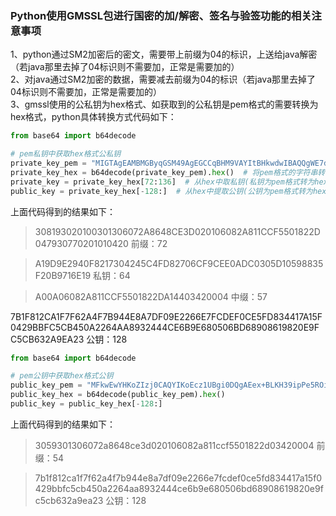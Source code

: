 ### Python使用GMSSL包进行国密的加/解密、签名与验签功能的相关注意事项

1、python通过SM2加密后的密文，需要带上前缀为04的标识，上送给java解密（若java那里去掉了04标识则不需要加，正常是需要加的）  
2、对java通过SM2加密的数据，需要减去前缀为04的标识（若java那里去掉了04标识则不需要加，正常是需要加的）  
3、gmssl使用的公私钥为hex格式、如获取到的公私钥是pem格式的需要转换为hex格式，python具体转换方式代码如下：

 ```python
from base64 import b64decode

# pem私钥中获取hex格式公私钥
private_key_pem = "MIGTAgEAMBMGByqGSM49AgEGCCqBHM9VAYItBHkwdwIBAQQgWE7drmEguOqX6HG0XCdIu6W7YGWgWdnS4dCxPQUDTTKgCgYIKoEcz1UBgi2hRANCAASWKJNtdhAqoecB+dFqj6m/KC6ZwAaHKPOScWfOmPn0EwNMRTi1SYgHTxUqFBrEM3xBr9hAeZ0KUEELoA6sGSs0"
private_key_hex = b64decode(private_key_pem).hex()  # 将pem格式的字符串转换为hex格式
private_key = private_key_hex[72:136]  # 从hex中取私钥(私钥为pem格式转为hex后的字符串的72位到136位)
public_key = private_key_hex[-128:]  # 从hex中提取公钥(公钥为pem格式转为hex后的字符串的后128位)
```

上面代码得到的结果如下：
> 308193020100301306072A8648CE3D020106082A811CCF5501822D047930770201010420 前缀：72

> A19D9E2940F8217304245C4FD82706CF9CEE0ADC0305D10598835F20B9716E19 私钥：64

> A00A06082A811CCF5501822DA14403420004 中缀：57

>
7B1F812CA1F7F62A4F7B944E8A7DF09E2266E7FCDEF0CE5FD834417A15F0429BBFC5CB450A2264AA8932444CE6B9E680506BD68908619820E9FC5CB632A9EA23
公钥：128

```python
from base64 import b64decode

# pem公钥中获取hex格式公钥
public_key_pem = "MFkwEwYHKoZIzj0CAQYIKoEcz1UBgi0DQgAEex+BLKH39ipPe5ROin3wniJm5/ze8M5f2DRBehXwQpu/xctFCiJkqokyREzmueaAUGvWiQhhmCDp/Fy2MqnqIw=="
public_key_hex = b64decode(public_key_pem).hex()
public_key = public_key_hex[-128:]
```

上面代码得到的结果如下：
> 3059301306072a8648ce3d020106082a811ccf5501822d03420004 前缀：54

> 7b1f812ca1f7f62a4f7b944e8a7df09e2266e7fcdef0ce5fd834417a15f0429bbfc5cb450a2264aa8932444ce6b9e680506bd68908619820e9fc5cb632a9ea23 公钥：128